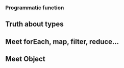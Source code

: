 ### Programmatic function

## Truth about types

## Meet forEach, map, filter, reduce…

## Meet Object
